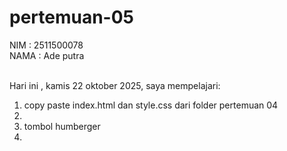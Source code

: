 # pertemuan-05

NIM : 2511500078<br>
NAMA : Ade putra<br><br>

Hari ini , kamis 22 oktober 2025, saya mempelajari:
<ol>
  <li>copy paste index.html dan style.css dari folder pertemuan 04<li>
  <li>tombol humberger<li>